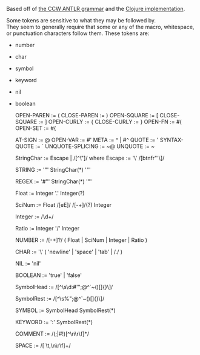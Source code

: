 Based off of [the CCW ANTLR grammar](https://github.com/laurentpetit/ccw) 
and the [Clojure implementation](https://github.com/clojure/clojure/blob/master/src/jvm/clojure/lang/LispReader.java).

Some tokens are sensitive to what they may be followed by.  
They seem to generally require that some or any of the macro, 
whitespace, or punctuation characters follow them.  These tokens are:

 - number
 - char
 - symbol
 - keyword
 - nil
 - boolean


    OPEN-PAREN        :=  (
    CLOSE-PAREN       :=  )
    OPEN-SQUARE       :=  [
    CLOSE-SQUARE      :=  ]
    OPEN-CURLY        :=  {
    CLOSE-CURLY       :=  }
    OPEN-FN           :=  #(
    OPEN-SET          :=  #{

    AT-SIGN           :=  @
    OPEN-VAR          :=  #'
    META              :=  ^  |  #^
    QUOTE             :=  '
    SYNTAX-QUOTE      :=  `
    UNQUOTE-SPLICING  :=  ~@
    UNQUOTE           :=  ~

    StringChar  :=  Escape  |  /[^\\"]/
      where
        Escape  :=  '\\'  /[btnfr"'\\]/

    STRING      :=  '"'  StringChar(*)  '"'

    REGEX       :=  '#"'  StringChar(*)  '"'

    Float       :=  Integer  '.'  Integer(?)

    SciNum      :=  Float  /[eE]/  /[-+]/(?)  Integer  

    Integer     :=  /\d+/

    Ratio       :=  Integer  '/'  Integer

    NUMBER      :=  /[-+]?/  ( Float  |  SciNum  |  Integer  |  Ratio )

    CHAR        :=  '\\'  ( 'newline'  |  'space'  |  'tab'  |  /./ )    

    NIL         :=  'nil'

    BOOLEAN     :=  'true'  |  'false'

    SymbolHead  :=  /[^\s\d\:\#\'\"\;\@\^\`\~\(\)\[\]\{\}\\]/

    SymbolRest  :=  /[^\s\%\"\;\@\^\`\~\(\)\[\]\{\}\\]/

    SYMBOL      :=  SymbolHead  SymbolRest(*)

    KEYWORD     :=  ':'  SymbolRest(*)

    COMMENT     :=  /(;|#!)[^\n\r\f]*/

    SPACE       :=  /[ \t,\n\r\f]+/

